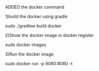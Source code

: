 


ADDED the docker command

1)build the docker using gradle

sudo ./gradlew build docker

2)Show the docker image in docker register

sudo docker images

3)Run the docker image

sudo docker run -p 8080:8080 -t <imagefile>


